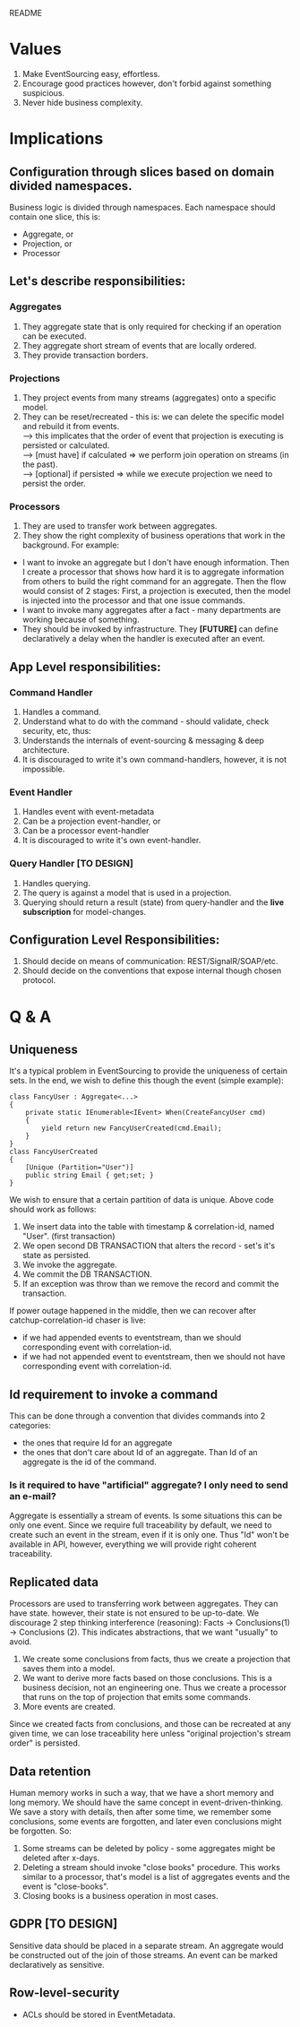 ﻿README
# Values

1. Make EventSourcing easy, effortless. 
2. Encourage good practices however, don't forbid against something suspicious.
3. Never hide business complexity. 

# Implications
## Configuration through slices based on domain divided namespaces.

Business logic is divided through namespaces. Each namespace should contain one slice, this is:
* Aggregate, or
* Projection, or
* Processor

## Let's describe responsibilities:
### Aggregates
1) They aggregate state that is only required for checking if an operation can be executed.
2) They aggregate short stream of events that are locally ordered.
3) They provide transaction borders.

### Projections
1) They project events from many streams (aggregates) onto a specific model.
2) They can be reset/recreated - this is: we can delete the specific model and rebuild it from events. <br/>
--> this implicates that the order of event that projection is executing is persisted or calculated. <br/>
--> [must have] if calculated => we perform join operation on streams (in the past). <br/>
--> [optional] if persisted => while we execute projection we need to persist the order. 

### Processors
1) They are used to transfer work between aggregates. 
2) They show the right complexity of business operations that work in the background. For example: 
* I want to invoke an aggregate but I don't have enough information. Then I create a processor that shows how hard it is to aggregate information from others to build the right command for an aggregate. Then the flow would consist of 2 stages: First, a projection is executed, then the model is injected into the processor and that one issue commands.
* I want to invoke many aggregates after a fact - many departments are working because of something. 
* They should be invoked by infrastructure. They **[FUTURE]** can define declaratively a delay when the handler is executed after an event.

## App Level responsibilities:
### Command Handler
1) Handles a command. 
2) Understand what to do with the command - should validate, check security, etc, thus:
3) Understands the internals of event-sourcing & messaging & deep architecture.
4) It is discouraged to write it's own command-handlers, however, it is not impossible. 

### Event Handler 
1) Handles event with event-metadata
2) Can be a projection event-handler, or
3) Can be a processor event-handler
4) It is discouraged to write it's own event-handler.

### Query Handler [**TO DESIGN**]
1) Handles querying.
2) The query is against a model that is used in a projection.
3) Querying should return a result (state) from query-handler and the **live subscription** for model-changes. 

## Configuration Level Responsibilities:
1) Should decide on means of communication: REST/SignalR/SOAP/etc.
2) Should decide on the conventions that expose internal though chosen protocol.

# Q & A
## Uniqueness 
It's a typical problem in EventSourcing to provide the uniqueness of certain sets. In the end, we wish to define this though the event (simple example):

```
class FancyUser : Aggregate<...>
{
    private static IEnumerable<IEvent> When(CreateFancyUser cmd)
    {
        yield return new FancyUserCreated(cmd.Email);
    }
}
class FancyUserCreated 
{
    [Unique (Partition="User")]
    public string Email { get;set; }
}
```

We wish to ensure that a certain partition of data is unique. Above code should work as follows:

1. We insert data into the table with timestamp & correlation-id, named "User". (first transaction)
2. We open second DB TRANSACTION that alters the record - set's it's state as persisted. 
3. We invoke the aggregate.
4. We commit the DB TRANSACTION.
5. If an exception was throw than we remove the record and commit the transaction.

If power outage happened in the middle, then we can recover after catchup-correlation-id chaser is live:
* if we had appended events to eventstream, than we should corresponding event with correlation-id.
* if we had not appended event to eventstream, then we should not have corresponding event with correlation-id.


## Id requirement to invoke a command
This can be done through a convention that divides commands into 2 categories:
* the ones that require Id for an aggregate
* the ones that don't care about Id of an aggregate. Than Id of an aggregate is the id of the command.

### Is it required to have "artificial" aggregate? I only need to send an e-mail?
Aggregate is essentially a stream of events. Is some situations this can be only one event. Since we require full traceability by default, we need to create such an event in the stream, even if it is only one. Thus "Id" won't be available in API, however, everything we will provide right coherent traceability.

## Replicated data
Processors are used to transferring work between aggregates. They can have state. however, their state is not ensured to be up-to-date.
We discourage 2 step thinking interference (reasoning): Facts -> Conclusions(1) -> Conclusions (2). This indicates abstractions, that we want "usually" to avoid.
1. We create some conclusions from facts, thus we create a projection that saves them into a model.
2. We want to derive more facts based on those conclusions. This is a business decision, not an engineering one. Thus we create a processor that runs on the top of projection that emits some commands. 
3. More events are created.

Since we created facts from conclusions, and those can be recreated at any given time, we can lose traceability here unless "original projection's stream order" is persisted.

## Data retention
Human memory works in such a way, that we have a short memory and long memory. We should have the same concept in event-driven-thinking.
We save a story with details, then after some time, we remember some conclusions, some events are forgotten, and later even conclusions might be forgotten. 
So:
1. Some streams can be deleted by policy - some aggregates might be deleted after x-days.
2. Deleting a stream should invoke "close books" procedure. This works similar to a processor, that's model is a list of aggregates events and the event is "close-books".
3. Closing books is a business operation in most cases.

## GDPR [TO DESIGN]
Sensitive data should be placed in a separate stream. An aggregate would be constructed out of the join of those streams. An event can be marked declaratively as sensitive.

## Row-level-security
* ACLs should be stored in EventMetadata. 